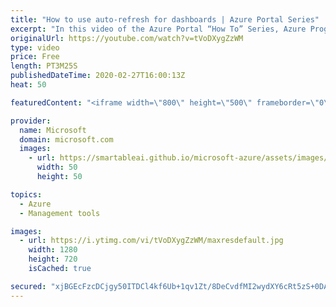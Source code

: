 ```yaml
---
title: "How to use auto-refresh for dashboards | Azure Portal Series"
excerpt: "In this video of the Azure Portal “How To” Series, Azure Program Managers Leon Welicki and Adrienne Chan show us how to set Azure Portal dashboards to auto-refresh to gain productivity and ensure customer success.     Try out these features in the Azure portal: https://portal.azure.com    Keep connected"
originalUrl: https://youtube.com/watch?v=tVoDXygZzWM
type: video
price: Free
length: PT3M25S
publishedDateTime: 2020-02-27T16:00:13Z
heat: 50

featuredContent: "<iframe width=\"800\" height=\"500\" frameborder=\"0\" src=\"https://www.youtube.com/embed/tVoDXygZzWM\" allow=\"accelerometer; autoplay; encrypted-media; gyroscope; picture-in-picture\" allowfullscreen></iframe>"

provider:
  name: Microsoft
  domain: microsoft.com
  images:
    - url: https://smartableai.github.io/microsoft-azure/assets/images/organizations/microsoft.com-50x50.jpg
      width: 50
      height: 50

topics:
  - Azure
  - Management tools

images:
  - url: https://i.ytimg.com/vi/tVoDXygZzWM/maxresdefault.jpg
    width: 1280
    height: 720
    isCached: true

secured: "xjBGEcFzcDCjgy50ITDCl4kf6Ub+1qv1Zt/8DeCvdfMI2wydXY6cRt5zS+0DAxi+1c5wmIYeeQSszNjl7M9gQgSKNAoLAouiLp4vqGPWO8R/7+zbYEChTMsm7UA16eEhE6NQNqaX4UlTCUcV4Y9PYQcHyx70r1v5WDba/20FTbzi0C15EMcsSNlrlyl71xGwvb1DJhdVQ/JihsAV328SMa/FGwa38JoVtSfhyWmeKNKbFYRqbzx8n3Q1KUDWSRssEp5HDqomiSKtED4Xlpn5K8xQXlbyGmF2LInNhFL6aoiQ0ri8x8wu1RTZmo91gbMZPODwpwjMuryTYn6+9CqFAt+/p40+QQIYj0IoiC7+JJkSWqJAeiL1jet2wvXuA22y4MVAwxWpo8FFFKzUbpkl4XVekINL6SB2I5smKp6vdGs=;ZAWfc1wti+dYh7VASxTiKg=="
---
```


